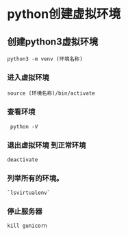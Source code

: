 





# python创建虚拟环境

## 创建python3虚拟环境 

```
python3 -m venv (环境名称)
```
### 进入虚拟环境

```
source (环境名称)/bin/activate
```

### 查看环境

```
 python -V
```

### 退出虚拟环境 到正常环境

```
deactivate
```

### 列举所有的环境。 

```
`lsvirtualenv`
```





### 停止服务器

```
kill gunicorn
```